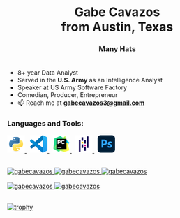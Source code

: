 <!DOCTYPE html>


<!---
Hi everyone.
This README.md file is my GitHub profile
-->


<!--- Title and metadata -->
<html>
<head>
    <meta charset="UTF-8">
    <meta name="description" content="GitHub Profile README.MD">
    <meta name="keywords" content="GitHub, Profile, Bio, Snapshot, Summary, Readme">
    <meta name="author" content="Gabe Cavazos">
    <meta name="viewport" content="width=device-width, initial-scale=1.0">
    <h1 align="center">
        Gabe Cavazos <br> from Austin, Texas
    </h1>
</head>


<!--- Subtitle -->
<head>
    <h3 align="center">
        Many Hats
    <br><br>
    </h3>
    
</head>


<!--- At A Glance -->
- 8+ year Data Analyst
- Served in the **U.S. Army** as an Intelligence Analyst
- Speaker at US Army Software Factory
- Comedian, Producer, Entrepreneur 
- 📫 Reach me at **gabecavazos3@gmail.com**



<!--- Technical Skills - Languages and Tools -->
<head>
    <h3 align="left">Languages and Tools:</h3>
</head>

<body>
    <p align="left">
        <a href="https://github.com/gabecavazos" target="_blank">
        <img src="https://raw.githubusercontent.com/devicons/devicon/master/icons/python/python-original.svg" alt="python" width="40" height="40"/>
        </a>
        &nbsp;
        <a href="https://github.com/gabecavazos" target="_blank">
        <img src="https://raw.githubusercontent.com/devicons/devicon/master/icons/vscode/vscode-original.svg" alt="flask" width="40" height="40"/>
        </a>
        &nbsp;
        <a href="https://github.com/gabecavazos" target="_blank">
        <img src="https://github.com/enduringwriter/enduringwriter/blob/6594379f38e3d47cb673324bd1d851cc91f6799a/icons_for_my_github_profile/pycharm.svg" alt="flask" width="40" height="40"/>
        </a>
        &nbsp;
        <a href="https://github.com/gabecavazos" target="_blank">
        <img src="https://raw.githubusercontent.com/devicons/devicon/master/icons/pandas/pandas-original.svg" alt="pandas" width="40" height="40"/>
        </a>
        &nbsp;
        <a href="https://github.com/gabecavazos" target="_blank">
        <img src="https://github.com/enduringwriter/enduringwriter/blob/c3c54696d525f7daa9158d5b1a6bdb4a7c73fed4/icons_for_my_github_profile/photoshop.svg" alt="photoshop" width="40" height="40"/>
        </a>
    </p>
    <br>
</body>


<!--- GitHub Stats Streak Languages -->
<body>
    <div>
        <a href="https://github.com/gabecavazos" target="_blank">    
        <img src="https://github-readme-stats-git-masterrstaa-rickstaa.vercel.app/api?username=gabecavazos" alt="gabecavazos"/>
        </a>
        <a href="https://github.com/gabecavazos" target ="_blank">
        <img src="https://github-readme-streak-stats.herokuapp.com/?user=gabecavazos" alt="gabecavazos"/>
        </a>
        <a href="https://github.com/gabecavazos" target ="_blank">
        <img src="https://github-readme-stats-git-masterrstaa-rickstaa.vercel.app/api/top-langs/?username=gabecavazos&layout=compact" alt="gabecavazos" data-canonical-src="https://github-readme-stats-git-masterrstaa-rickstaa.vercel.app/api/top-langs/?username=gabecavazos" style="max-width: 100%;">
        </a>
    </div>
    <br>
</body>


<!--- GitHub Repositories -->
<body>
    <div>
        <a href="https://github.com/gabecavazos" target ="_blank">
        <img src="https://github-readme-stats-git-masterrstaa-rickstaa.vercel.app/api/pin/?username=gabecavazos&repo=fun_projects" alt="gabecavazos"/>
        </a>
        <a href="https://github.com/gabecavazos" target ="_blank">
        <img src="https://github-readme-stats-git-masterrstaa-rickstaa.vercel.app/api/pin/?username=gabecavazos&repo=gabecavazos" alt="gabecavazos"/>
        </a>
    </div>
    <br>
</body>


<!--- GitHub Trophies -->
[![trophy](https://github-profile-trophy.vercel.app/?username=gabecavazos)](https://github.com/gabecavazos/github-profile-trophy)

</html>
